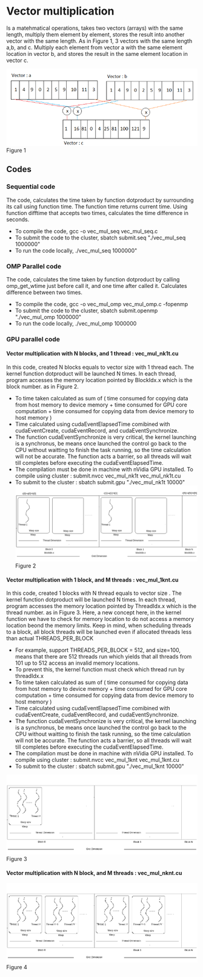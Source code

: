 # Vector multiplication
Is a matehmatical operations, takes two vectors (arrays) with the same length, multiply them element by element,  stores the result into another vector with the same length.
As in Figure 1, 3 vectors with the same length a,b, and c. Multiply each element from vector a with the same element location in vector b, and stores the result in the same element location in vector c.


![image](https://github.com/compilereg/parallel-codes/blob/main/vector/vect_mul.png)
Figure 1

## Codes
### Sequential code
The code, calculates the time taken by function dotproduct by surrounding its call using function time. The function time returns current time. Using function difftime that accepts two times, calculates the time difference in seconds.
 * To compile the code, gcc -o vec_mul_seq vec_mul_seq.c
 * To submit the code to the cluster, sbatch submit.seq "./vec_mul_seq 1000000"
 * To run the code locally, ./vec_mul_seq 1000000"
### OMP Parallel code
The code, calculates the time taken by function dotproduct by calling omp_get_wtime just before call it, and one time after called it. Calculates difference between two times.
 * To compile the code, gcc -o vec_mul_omp vec_mul_omp.c -fopenmp
 * To submit the code to the cluster, sbatch submit.openmp "./vec_mul_omp 1000000"
 * To run the code locally, ./vec_mul_omp 1000000
### GPU parallel code
#### Vector multiplication with N blocks, and 1 thread : vec_mul_nk1t.cu
In this code, created N blocks equals to vector size with 1 thread each. The kernel function dotproduct will be launched N times. In each thread, program accesses the memory location pointed by BlockIdx.x which is the block number. as in Figure 2.
 * To time taken calculated as sum of ( time consumed for copying data from host memory to device memory  + time consumed for  GPU core computation + time consumed for copying data from device memory to host memory )
 * Time calculated using cudaEventElapsedTime comibined with cudaEventCreate, cudaEventRecord, and cudaEventSynchronize.
 * The function cudaEventSynchronize is very critical, the kernel launching is a synchronus, be means once launched the control go back to the CPU without waitting to finish the task running, so the time calculation will not be accurate. The function acts a barrier, so all threads will wait till completes before executing the cudaEventElapsedTime.
 * The compilation must be done in machine with nVidia GPU installed. To compile using cluster : submit.nvcc vec_mul_nk1t vec_mul_nk1t.cu
 * To submit to the cluster : sbatch submit.gpu "./vec_mul_nk1t 10000"
![image](https://github.com/compilereg/parallel-codes/blob/main/vector/n-1.png)
Figure 2

#### Vector multiplication with 1 block, and M threads : vec_mul_1knt.cu
In this code, created 1 blocks with N thread equals to vector size . The kernel function dotproduct will be launched N times. In each thread, program accesses the memory location pointed by ThreadIdx.x which is the thread number. as in Figure 3. Here, a new concept here, in the kernel function we have to check for memory location to do not access a memory location beond the memory limits. Keep in mind, when scheduling threads to a block, all block threads will be launched even if allocated threads less than actual THREADS_PER_BLOCK
 * For example, support THREADS_PER_BLOCK = 512, and size=100, means that there are 512 threads run which yields that all threads from 101 up to 512 access an invalid memory locations.
 * To prevent this, the kernel function must check which thread run by threadIdx.x
 * To time taken calculated as sum of ( time consumed for copying data from host memory to device memory  + time consumed for GPU core computation + time consumed for copying data from device memory to host memory )
 * Time calculated using cudaEventElapsedTime comibined with cudaEventCreate, cudaEventRecord, and cudaEventSynchronize.
 * The function cudaEventSynchronize is very critical, the kernel launching is a synchronus, be means once launched the control go back to the CPU without waitting to finish the task running, so the time calculation will not be accurate. The function acts a barrier, so all threads will wait till completes before executing the cudaEventElapsedTime.
 *  The compilation must be done in machine with nVidia GPU installed. To compile using cluster : submit.nvcc vec_mul_1knt vec_mul_1knt.cu
 *  To submit to the cluster : sbatch submit.gpu "./vec_mul_1knt 10000"

![image](https://github.com/compilereg/parallel-codes/blob/main/vector/1-n.png)
Figure 3

#### Vector multiplication with N block, and M threads : vec_mul_nknt.cu
![image](https://github.com/compilereg/parallel-codes/blob/main/vector/n-n.png)
Figure 4
